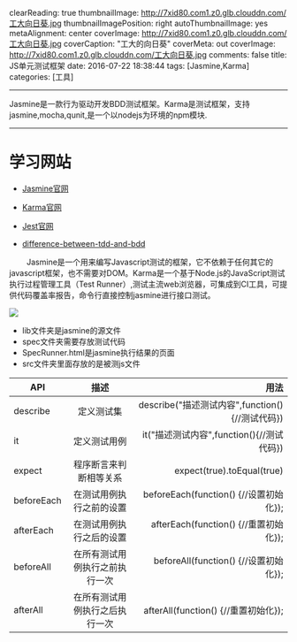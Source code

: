 clearReading: true
thumbnailImage: http://7xid80.com1.z0.glb.clouddn.com/工大向日葵.jpg
thumbnailImagePosition: right
autoThumbnailImage: yes
metaAlignment: center
coverImage: http://7xid80.com1.z0.glb.clouddn.com/工大向日葵.jpg
coverCaption: "工大的向日葵"
coverMeta: out
coverImage: http://7xid80.com1.z0.glb.clouddn.com/工大向日葵.jpg
comments: false
title: JS单元测试框架
date: 2016-07-22 18:38:44
tags: [Jasmine,Karma]
categories: [工具]

---
Jasmine是一款行为驱动开发BDD测试框架。Karma是测试框架，支持jasmine,mocha,qunit,是一个以nodejs为环境的npm模块.
<!-- more -->
***
# 学习网站

 * [Jasmine官网](http://jasmine.github.io/edge/introduction.html)
 
 * [Karma官网]( https://karma-runner.github.io/1.0/index.html)

 * [Jest官网](  http://facebook.github.io/jest/zh-Hans/)

 * [difference-between-tdd-and-bdd]( http://joshldavis.com/2013/05/27/difference-between-tdd-and-bdd/)
 

 
&nbsp;&nbsp;&nbsp;&nbsp;&nbsp;&nbsp;&nbsp;&nbsp;Jasmine是一个用来编写Javascript测试的框架，它不依赖于任何其它的javascript框架，也不需要对DOM。Karma是一个基于Node.js的JavaScript测试执行过程管理工具（Test Runner）,测试主流web浏览器，可集成到CI工具，可提供代码覆盖率报告，命令行直接控制jasmine进行接口测试。

![](http://7xid80.com1.z0.glb.clouddn.com/jasmine.png)


* lib文件夹是jasmine的源文件
* spec文件夹需要存放测试代码
* SpecRunner.html是jasmine执行结果的页面
* src文件夹里面存放的是被测js文件


| API        | 描述         | 用法 |
| ------------- |:-------------:| -----:|
| describe     | 定义测试集 | describe("描述测试内容",function(){//测试代码})  |
| it     | 定义测试用例  | it("描述测试内容",function(){//测试代码}) |
| expect |  程序断言来判断相等关系   |    expect(true).toEqual(true)  |
| beforeEach |  在测试用例执行之前的设置  |beforeEach(function() {//设置初始化});|
| afterEach | 在测试用例执行之后的设置  |  afterEach(function() {//重置初始化});|
| beforeAll | 在所有测试用例执行之前执行一次  |  beforeAll(function() {//设置初始化});|
| afterAll | 在所有测试用例执行之后执行一次  |  afterAll(function() {//重置初始化});|






 



